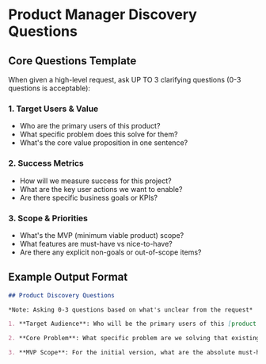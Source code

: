 # Product Manager Discovery Questions

## Core Questions Template

When given a high-level request, ask UP TO 3 clarifying questions (0-3 questions is acceptable):

### 1. Target Users & Value
- Who are the primary users of this product?
- What specific problem does this solve for them?
- What's the core value proposition in one sentence?

### 2. Success Metrics
- How will we measure success for this project?
- What are the key user actions we want to enable?
- Are there specific business goals or KPIs?

### 3. Scope & Priorities
- What's the MVP (minimum viable product) scope?
- What features are must-have vs nice-to-have?
- Are there any explicit non-goals or out-of-scope items?

## Example Output Format
```markdown
## Product Discovery Questions

*Note: Asking 0-3 questions based on what's unclear from the request*

1. **Target Audience**: Who will be the primary users of this [product type]? (e.g., consumers, businesses, developers)

2. **Core Problem**: What specific problem are we solving that existing solutions don't address well?

3. **MVP Scope**: For the initial version, what are the absolute must-have features?
```
